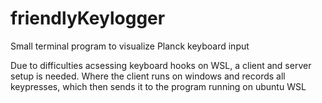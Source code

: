 # friendlyKeylogger
Small terminal program to visualize Planck keyboard input

Due to difficulties acsessing keyboard hooks on WSL, a client and server setup is needed. Where the client runs on windows and records all keypresses, which then sends it to the program running on ubuntu WSL
